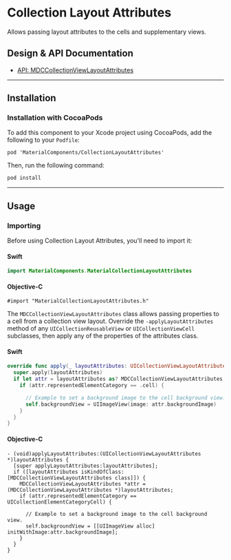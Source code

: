 <!--docs:
title: "Collection Layout Attributes"
layout: detail
section: components
excerpt: "Allows passing layout attributes to the cells and supplementary views."
iconId: list
path: /catalog/collections/collection-layout-attributes/
api_doc_root: true
-->

# Collection Layout Attributes

Allows passing layout attributes to the cells and supplementary views.

## Design & API Documentation

<ul class="icon-list">
  <li class="icon-list-item icon-list-item--link"><a href="https://material.io/components/ios/catalog/collections/collection-layout-attributes/api-docs/Classes/MDCCollectionViewLayoutAttributes.html">API: MDCCollectionViewLayoutAttributes</a></li>
</ul>

- - -

## Installation

### Installation with CocoaPods

To add this component to your Xcode project using CocoaPods, add the following to your `Podfile`:

```
pod 'MaterialComponents/CollectionLayoutAttributes'
```
<!--{: .code-renderer.code-renderer--install }-->

Then, run the following command:

``` bash
pod install
```

- - -

## Usage

### Importing

Before using Collection Layout Attributes, you'll need to import it:

<!--<div class="material-code-render" markdown="1">-->
#### Swift
``` swift
import MaterialComponents.MaterialCollectionLayoutAttributes
```

#### Objective-C
``` objc
#import "MaterialCollectionLayoutAttributes.h"
```
<!--</div>-->

The `MDCCollectionViewLayoutAttributes` class allows passing properties to a cell from a collection
view layout. Override the `-applyLayoutAttributes` method of any `UICollectionReusableView` or
`UICollectionViewCell` subclasses, then apply any of the properties of the attributes class.

<!--<div class="material-code-render" markdown="1">-->
#### Swift
``` swift
override func apply(_ layoutAttributes: UICollectionViewLayoutAttributes) {
  super.apply(layoutAttributes)
  if let attr = layoutAttributes as? MDCCollectionViewLayoutAttributes {
    if (attr.representedElementCategory == .cell) {

      // Example to set a background image to the cell background view.
      self.backgroundView = UIImageView(image: attr.backgroundImage)
    }
  }
}
```
#### Objective-C
``` objc
- (void)applyLayoutAttributes:(UICollectionViewLayoutAttributes *)layoutAttributes {
  [super applyLayoutAttributes:layoutAttributes];
  if ([layoutAttributes isKindOfClass:[MDCCollectionViewLayoutAttributes class]]) {
    MDCCollectionViewLayoutAttributes *attr = (MDCCollectionViewLayoutAttributes *)layoutAttributes;
    if (attr.representedElementCategory == UICollectionElementCategoryCell) {

      // Example to set a background image to the cell background view.
      self.backgroundView = [[UIImageView alloc] initWithImage:attr.backgroundImage];
    }
  }
}
```
<!--</div>-->
